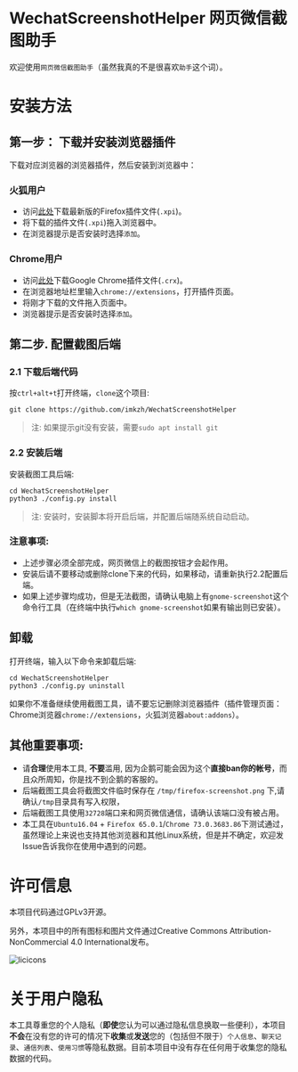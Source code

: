 # WechatScreenshotHelper 网页微信截图助手
欢迎使用`网页微信截图助手`（虽然我真的不是很喜欢`助手`这个词）。

# 安装方法

## 第一步： 下载并安装浏览器插件

下载对应浏览器的浏览器插件，然后安装到浏览器中：

### 火狐用户
* 访问[此处](https://github.com/imkzh/WechatScreenshotHelper/releases/tag/r2.0.4)下载最新版的Firefox插件文件(`.xpi`)。
* 将下载的插件文件(`.xpi`)拖入浏览器中。
* 在浏览器提示是否安装时选择`添加`。

### Chrome用户
* 访问[此处](https://github.com/imkzh/WechatScreenshotHelper/releases/tag/r2.0.4)下载Google Chrome插件文件(`.crx`)。
* 在浏览器地址栏里输入`chrome://extensions`，打开插件页面。
* 将刚才下载的文件拖入页面中。
* 浏览器提示是否安装时选择`添加`。

## 第二步. 配置截图后端

### 2.1 下载后端代码

按`ctrl+alt+t`打开终端，`clone`这个项目:

    git clone https://github.com/imkzh/WechatScreenshotHelper

> 注: 如果提示git没有安装，需要`sudo apt install git`

### 2.2 安装后端

安装截图工具后端:

    cd WechatScreenshotHelper
    python3 ./config.py install

> 注: 安装时，安装脚本将开启后端，并配置后端随系统自动启动。

### 注意事项: 

* 上述步骤必须全部完成，网页微信上的截图按钮才会起作用。
* 安装后请不要移动或删除clone下来的代码，如果移动，请重新执行2.2配置后端。
* 如果上述步骤均成功，但是无法截图，请确认电脑上有`gnome-screenshot`这个命令行工具（在终端中执行`which gnome-screenshot`如果有输出则已安装）。

## 卸载

打开终端，输入以下命令来卸载后端:

    cd WechatScreenshotHelper
    python3 ./config.py uninstall

如果你不准备继续使用截图工具，请不要忘记删除浏览器插件（插件管理页面：Chrome浏览器`chrome://extensions`，火狐浏览器`about:addons`）。

## 其他重要事项:

* 请**合理**使用本工具, **不要**滥用, 因为企鹅可能会因为这个**直接ban你的帐号**，而且众所周知，你是找不到企鹅的客服的。
* 后端截图工具会将截图文件临时保存在 `/tmp/firefox-screenshot.png` 下,请确认`/tmp`目录具有写入权限，
* 后端截图工具使用`32728`端口来和网页微信通信，请确认该端口没有被占用。
* 本工具在`Ubuntu16.04` + `Firefox 65.0.1`/`Chrome 73.0.3683.86`下测试通过，虽然理论上来说也支持其他浏览器和其他Linux系统，但是并不确定，欢迎发Issue告诉我你在使用中遇到的问题。

# 许可信息

本项目代码通过GPLv3开源。

另外，本项目中的所有图标和图片文件通过Creative Commons Attribution-NonCommercial 4.0 International发布。

![licicons](http://i.creativecommons.org/l/by-nc/4.0/88x31.png "Creative Commons License")

# 关于用户隐私

本工具尊重您的个人隐私（**即使**您认为可以通过隐私信息换取一些便利），本项目**不会**在没有您的许可的情况下**收集**或**发送**您的（包括但不限于）`个人信息`、`聊天记录`、`通信列表`、`使用习惯`等隐私数据。目前本项目中没有存在任何用于收集您的隐私数据的代码。
